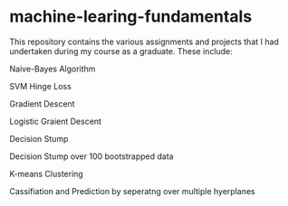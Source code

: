 # machine-learing-fundamentals
This repository contains the various assignments and projects that I had undertaken during my course as a graduate.
These include:

Naive-Bayes Algorithm 

SVM Hinge Loss

Gradient Descent

Logistic Graient Descent

Decision Stump

Decision Stump over 100 bootstrapped data

K-means Clustering 

Cassifiation and Prediction by seperatng over multiple hyerplanes
